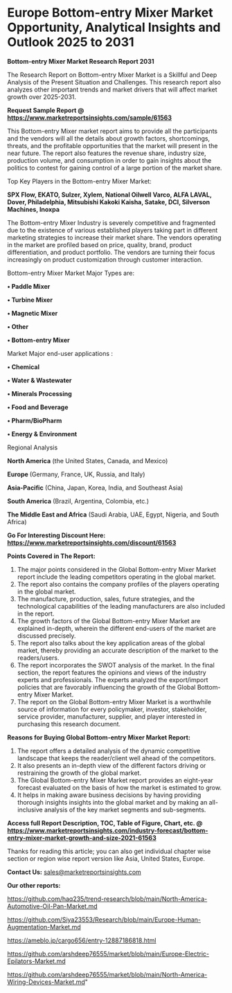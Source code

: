 # Europe Bottom-entry Mixer Market Opportunity, Analytical Insights and Outlook 2025 to 2031

<strong>Bottom-entry Mixer Market Research Report 2031</strong>

The Research Report on Bottom-entry Mixer Market is a Skillful and Deep Analysis of the Present Situation and Challenges. This research report also analyzes other important trends and market drivers that will affect market growth over 2025-2031.

<strong>Request Sample Report @ <a href=https://www.marketreportsinsights.com/sample/61563>https://www.marketreportsinsights.com/sample/61563</a></strong>

This Bottom-entry Mixer market report aims to provide all the participants and the vendors will all the details about growth factors, shortcomings, threats, and the profitable opportunities that the market will present in the near future. The report also features the revenue share, industry size, production volume, and consumption in order to gain insights about the politics to contest for gaining control of a large portion of the market share.

Top Key Players in the Bottom-entry Mixer Market:

<strong>SPX Flow, EKATO, Sulzer, Xylem, National Oilwell Varco, ALFA LAVAL, Dover, Philadelphia, Mitsubishi Kakoki Kaisha, Satake, DCI, Silverson Machines, Inoxpa</strong>

The Bottom-entry Mixer Industry is severely competitive and fragmented due to the existence of various established players taking part in different marketing strategies to increase their market share. The vendors operating in the market are profiled based on price, quality, brand, product differentiation, and product portfolio. The vendors are turning their focus increasingly on product customization through customer interaction.

Bottom-entry Mixer Market Major Types are:

<strong>• Paddle Mixer

• Turbine Mixer

• Magnetic Mixer

• Other

• Bottom-entry Mixer</strong>

Market Major end-user applications :

<strong>• Chemical

• Water & Wastewater

• Minerals Processing

• Food and Beverage

• Pharm/BioPharm

• Energy & Environment</strong>

Regional Analysis

</u><strong><b>North America</b></strong> (the United States, Canada, and Mexico)

<strong><b>Europe </b></strong>(Germany, France, UK, Russia, and Italy)

<strong><b>Asia-Pacific</b></strong> (China, Japan, Korea, India, and Southeast Asia)

<strong><b>South America</b></strong> (Brazil, Argentina, Colombia, etc.)

<strong><b>The Middle East and Africa</b></strong> (Saudi Arabia, UAE, Egypt, Nigeria, and South Africa)

<strong>Go For Interesting Discount Here: <a href=https://www.marketreportsinsights.com/discount/61563>https://www.marketreportsinsights.com/discount/61563</a></strong>

<strong>Points Covered in The Report:</strong>
<ol>
  <li>The major points considered in the Global Bottom-entry Mixer Market report include the leading competitors operating in the global market.</li>
  <li>The report also contains the company profiles of the players operating in the global market.</li>
  <li>The manufacture, production, sales, future strategies, and the technological capabilities of the leading manufacturers are also included in the report.</li>
  <li>The growth factors of the Global Bottom-entry Mixer Market are explained in-depth, wherein the different end-users of the market are discussed precisely.</li>
  <li>The report also talks about the key application areas of the global market, thereby providing an accurate description of the market to the readers/users.</li>
  <li>The report incorporates the SWOT analysis of the market. In the final section, the report features the opinions and views of the industry experts and professionals. The experts analyzed the export/import policies that are favorably influencing the growth of the Global Bottom-entry Mixer Market.</li>
  <li>The report on the Global Bottom-entry Mixer Market is a worthwhile source of information for every policymaker, investor, stakeholder, service provider, manufacturer, supplier, and player interested in purchasing this research document.</li>
</ol>
<strong>Reasons for Buying Global Bottom-entry Mixer Market Report:</strong>

<ol>
  <li>The report offers a detailed analysis of the dynamic competitive landscape that keeps the reader/client well ahead of the competitors.</li>
  <li>It also presents an in-depth view of the different factors driving or restraining the growth of the global market.</li>
  <li>The Global Bottom-entry Mixer Market report provides an eight-year forecast evaluated on the basis of how the market is estimated to grow.</li>
  <li>It helps in making aware business decisions by having providing thorough insights insights into the global market and by making an all-inclusive analysis of the key market segments and sub-segments.</li>
</ol>
<strong>Access full Report Description, TOC, Table of Figure, Chart, etc. @ <a href=https://www.marketreportsinsights.com/industry-forecast/bottom-entry-mixer-market-growth-and-size-2021-61563>https://www.marketreportsinsights.com/industry-forecast/bottom-entry-mixer-market-growth-and-size-2021-61563</a></strong>


Thanks for reading this article; you can also get individual chapter wise section or region wise report version like Asia, United States, Europe.

<strong>Contact Us:</strong>
sales@marketreportsinsights.com

<strong>Our other reports:</strong>

<a href=https://github.com/haq235/trend-research/blob/main/North-America-Automotive-Oil-Pan-Market.md>https://github.com/haq235/trend-research/blob/main/North-America-Automotive-Oil-Pan-Market.md</a>

<a href=https://github.com/Siya23553/Research/blob/main/Europe-Human-Augmentation-Market.md>https://github.com/Siya23553/Research/blob/main/Europe-Human-Augmentation-Market.md</a>

<a href=https://ameblo.jp/cargo656/entry-12887186818.html>https://ameblo.jp/cargo656/entry-12887186818.html</a>

<a href=https://github.com/arshdeep76555/market/blob/main/Europe-Electric-Epilators-Market.md>https://github.com/arshdeep76555/market/blob/main/Europe-Electric-Epilators-Market.md</a>

<a href=https://github.com/arshdeep76555/market/blob/main/North-America-Wiring-Devices-Market.md>https://github.com/arshdeep76555/market/blob/main/North-America-Wiring-Devices-Market.md</a>"
